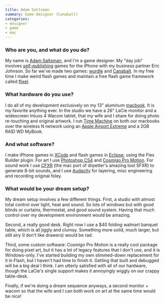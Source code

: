 ```yaml
---
title: Adam Saltsman
summary: Game designer (Canabalt)
categories:
- designer
- game
- mac
---
```


### Who are you, and what do you do?

My name is [Adam Saltsman](http://www.adamatomic.com/ "Adam's website."), and I'm a game designer. My "day job" involves [self-publishing](http://www.semisecretsoftware.com/ "Adam and Eric's game company site.") games for the iPhone with my business partner Eric Johnson. So far we've made two games: [wurdle][wurdle-ios] and [Canabalt][canabalt-ios]. In my free time I make weird flash games and maintain a free flash game framework called [flixel][].

### What hardware do you use?

I do all of my development exclusively on my 13" aluminum [macbook][]. It is my favorite anything ever. In the studio we have a 26" LaCie monitor and a widescreen Intuos 4 Wacom tablet, that my wife and I share for doing photo re-touching and original artwork. I run [Time Machine][time-machine] on both our macbooks over the wireless N network using an [Apple Airport Extreme][airport-extreme] and a 2GB RAID WD MyBook.

### And what software?

I make iPhone games in [XCode][] and flash games in [Eclipse][], using the Flex Builder plugin. For art I use [Photoshop CS4][photoshop] and [Cosmigo Pro Motion][pro-motion]. For sound work I use [CFXR][] (the mac port of drpetter's amazing tool SFXR) to generate 8-bit sounds, and I use [Audacity][] for layering, misc engineering and recording original foley.

### What would be your dream setup?

My dream setup involves a few different things. First, a studio with almost total control over light, heat and sound. So lots of windows but with good blinds or curtains, thermostat, and good sound system. Having that much control over my development environment would be amazing.

Second, a really good desk. Right now I use a $40 folding walmart banquet table, which is all jiggly and clumsy. Something more solid, much larger, but still airy (I don't like drawers) would be rad.

Third, some custom software: Cosmigo Pro Motion is a really cool package for doing pixel art, but it has a lot of legacy features that I don't use, and it is Windows-only. I've started building my own slimmed-down replacement for it in Flash, but I haven't had time to finish it. Getting that built and debugged will be a big deal I think. I am utterly satisfied with all of our hardware, though the LaCie's single support makes it annoyingly wiggly on our crappy table-desk.

Finally, if we're doing a dream sequence anyways, a second monitor + wacom so that the wife and I can both work on art at the same time would be nice!

[airport-extreme]: https://en.wikipedia.org/wiki/AirPort_Extreme "A wireless access point."
[audacity]: https://sourceforge.net/projects/audacity/ "An open-source, cross-platform audio editor."
[canabalt-ios]: http://www.canabalt.com/ "A side-scrolling parkour game for the iPhone."
[cfxr]: http://thirdcog.eu/apps/cfxr "8-bit sound creation tool, ported to the Mac."
[eclipse]: https://www.eclipse.org/ "A flexible, open-source IDE."
[flixel]: http://flixel.org/ "A games framework written for Actionscript/Flash."
[macbook]: https://en.wikipedia.org/wiki/MacBook "A laptop."
[photoshop]: https://www.adobe.com/products/photoshop.html "A bitmap image editor."
[pro-motion]: https://www.cosmigo.com/promotion/index.php "Drawing and animation software for Windows."
[time-machine]: https://en.wikipedia.org/wiki/Time_Machine_(Mac_OS) "Backup software for the masses, included with Mac OS X 10.5."
[wurdle-ios]: http://wurdlegame.com/ "A word game for the iPhone."
[xcode]: https://en.wikipedia.org/wiki/Xcode "An IDE for Mac developers."
